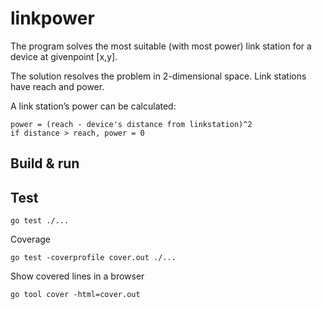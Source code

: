 # linkpower


The program solves the most suitable (with most power) link station for a 
device at givenpoint [x,y].

The solution resolves the problem in 2-dimensional space. Link stations 
have reach and power.

A link station’s power can be calculated:
```
power = (reach - device's distance from linkstation)^2
if distance > reach, power = 0
```

## Build & run



## Test

```
go test ./...
```

Coverage
```
go test -coverprofile cover.out ./...
```
Show covered lines in a browser
```
go tool cover -html=cover.out
```
